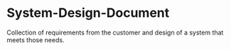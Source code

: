 # System-Design-Document
Collection of requirements from the customer and design of a system that meets those needs. 
